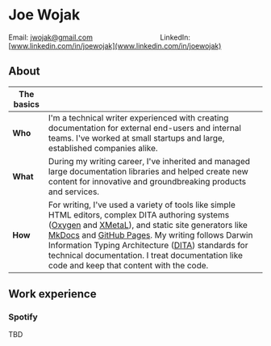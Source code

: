 # Joe Wojak

Email: jwojak@gmail.com &emsp;&emsp;&emsp;&emsp;&emsp;&emsp;&emsp;&emsp;&emsp; LinkedIn: [www.linkedin.com/in/joewojak](www.linkedin.com/in/joewojak)

## About

| The basics |   |
|-----|----|
|**Who**| I'm a technical writer experienced with creating documentation for external end-users and internal teams. I've worked at small startups and large, established companies alike.|
|**What**| During my writing career, I've inherited and managed large documentation libraries and helped create new content for innovative and groundbreaking products and services.|
|**How**| For writing, I've used a variety of tools like simple HTML editors, complex DITA authoring systems ([Oxygen](https://www.oxygenxml.com/) and [XMetaL](https://xmetal.com/)), and static site generators like [MkDocs](https://www.mkdocs.org/) and [GitHub Pages](https://pages.github.com/). My writing follows Darwin Information Typing Architecture ([DITA](https://www.xml.com/articles/2017/01/19/what-dita/)) standards for technical documentation. I treat documentation like code and keep that content with the code.|

## Work experience

### Spotify



<!--
### Adobe

aakdlfj

### Tapad

adfklj

### Demdex/Adobe

alikdjfs

## Education

- item
- item

## Miliatry

## Skills

kladjf
-->

TBD
